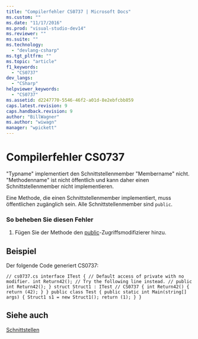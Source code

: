 ```yaml
---
title: "Compilerfehler CS0737 | Microsoft Docs"
ms.custom: ""
ms.date: "11/17/2016"
ms.prod: "visual-studio-dev14"
ms.reviewer: ""
ms.suite: ""
ms.technology: 
  - "devlang-csharp"
ms.tgt_pltfrm: ""
ms.topic: "article"
f1_keywords: 
  - "CS0737"
dev_langs: 
  - "CSharp"
helpviewer_keywords: 
  - "CS0737"
ms.assetid: d2247770-5546-46f2-a01d-8e2ebfcbb859
caps.latest.revision: 9
caps.handback.revision: 9
author: "BillWagner"
ms.author: "wiwagn"
manager: "wpickett"
---
```

# Compilerfehler CS0737
"Typname" implementiert den Schnittstellenmember "Membername" nicht. "Methodenname" ist nicht öffentlich und kann daher einen Schnittstellenmember nicht implementieren.  
  
 Eine Methode, die einen Schnittstellenmember implementiert, muss öffentlichen zugänglich sein. Alle Schnittstellenmember sind `public`.  
  
### So beheben Sie diesen Fehler  
  
1.  Fügen Sie der Methode den [public](../../csharp/language-reference/keywords/public.md)\-Zugriffsmodifizierer hinzu.  
  
## Beispiel  
 Der folgende Code generiert CS0737:  
  
```  
// cs0737.cs interface ITest { // Default access of private with no modifier. int Return42(); // Try the following line instead. // public int Return42(); } struct Struct1 : ITest // CS0737 { int Return42() { return (42); } } public class Test { public static int Main(string[] args) { Struct1 s1 = new Struct1(); return (1); } }  
```  
  
## Siehe auch  
 [Schnittstellen](../../csharp/programming-guide/interfaces/index.md)